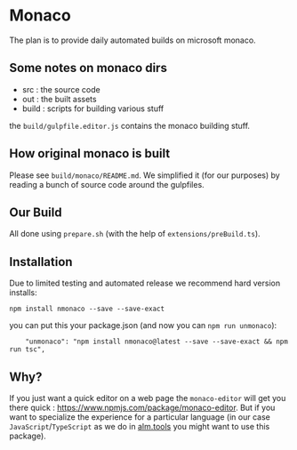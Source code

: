 # Monaco

The plan is to provide daily automated builds on microsoft monaco.

## Some notes on monaco dirs
* src : the source code
* out : the built assets
* build : scripts for building various stuff

the `build/gulpfile.editor.js` contains the monaco building stuff.

## How original monaco is built

Please see `build/monaco/README.md`. We simplified it (for our purposes) by reading a bunch of source code around the gulpfiles.

## Our Build

All done using `prepare.sh` (with the help of `extensions/preBuild.ts`).


## Installation

Due to limited testing and automated release we recommend hard version installs:

```
npm install nmonaco --save --save-exact
```

you can put this your package.json (and now you can `npm run unmonaco`):

```
    "unmonaco": "npm install nmonaco@latest --save --save-exact && npm run tsc",
```

## Why?
If you just want a quick editor on a web page the `monaco-editor` will get you there quick : https://www.npmjs.com/package/monaco-editor. But if you want to specialize the experience for a particular language (in our case `JavaScript`/`TypeScript` as we do in [alm.tools](http://alm.tools) you might want to use this package).

